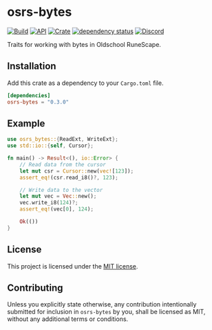 # osrs-bytes

[![Build](https://github.com/osrs-rs/osrs-bytes/workflows/build/badge.svg)](https://github.com/osrs-rs/osrs-bytes)
[![API](https://docs.rs/osrs-bytes/badge.svg)](https://docs.rs/osrs-bytes)
[![Crate](https://img.shields.io/crates/v/osrs-bytes)](https://crates.io/crates/osrs-bytes)
[![dependency status](https://deps.rs/repo/github/osrs-rs/osrs-bytes/status.svg)](https://deps.rs/repo/github/osrs-rs/osrs-bytes)
[![Discord](https://img.shields.io/discord/926860365873184768?color=5865F2)](https://discord.gg/CcTa7TZfSc)

Traits for working with bytes in Oldschool RuneScape.

## Installation

Add this crate as a dependency to your `Cargo.toml` file.

```toml
[dependencies]
osrs-bytes = "0.3.0"
```

## Example

```rust
use osrs_bytes::{ReadExt, WriteExt};
use std::io::{self, Cursor};

fn main() -> Result<(), io::Error> {
    // Read data from the cursor
    let mut csr = Cursor::new(vec![123]);
    assert_eq!(csr.read_i8()?, 123);

    // Write data to the vector
    let mut vec = Vec::new();
    vec.write_i8(124)?;
    assert_eq!(vec[0], 124);

    Ok(())
}
```

## License

This project is licensed under the [MIT license](license-mit).

## Contributing

Unless you explicitly state otherwise, any contribution intentionally submitted for inclusion in `osrs-bytes` by you, shall be licensed as MIT, without any additional terms or conditions.
